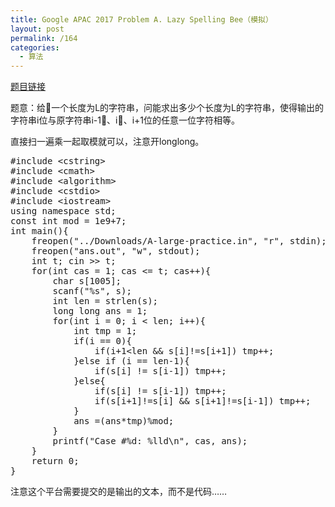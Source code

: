 ```yaml
---
title: Google APAC 2017 Problem A. Lazy Spelling Bee（模拟）
layout: post
permalink: /164
categories:
  - 算法
---
```

<a href="https://code.google.com/codejam/contest/dashboard?c=5254486#s=p0" target="_blank">题目链接</a>

题意：给一个长度为L的字符串，问能求出多少个长度为L的字符串，使得输出的字符串i位与原字符串i-1、i、i+1位的任意一位字符相等。

直接扫一遍乘一起取模就可以，注意开longlong。

<pre class="brush: cpp; title: ; notranslate" title="">#include &lt;cstring&gt;
#include &lt;cmath&gt;
#include &lt;algorithm&gt;
#include &lt;cstdio&gt;
#include &lt;iostream&gt;
using namespace std;
const int mod = 1e9+7;
int main(){
	freopen("../Downloads/A-large-practice.in", "r", stdin);
	freopen("ans.out", "w", stdout);
	int t; cin &gt;&gt; t;
	for(int cas = 1; cas &lt;= t; cas++){
		char s[1005];
		scanf("%s", s);
		int len = strlen(s);
		long long ans = 1;
		for(int i = 0; i &lt; len; i++){
			int tmp = 1;
			if(i == 0){
				if(i+1&lt;len && s[i]!=s[i+1]) tmp++;
			}else if (i == len-1){
				if(s[i] != s[i-1]) tmp++;
			}else{
				if(s[i] != s[i-1]) tmp++;
				if(s[i+1]!=s[i] && s[i+1]!=s[i-1]) tmp++;
			}
			ans =(ans*tmp)%mod;
		}
		printf("Case #%d: %lld\n", cas, ans);
	}
	return 0;
}
</pre>

注意这个平台需要提交的是输出的文本，而不是代码……